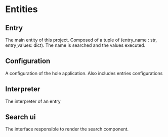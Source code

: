 
# Entities



## Entry


The main entity of this project. Composed of a tuple of (entry_name : str, entry_values: dict).
The name is searched and the values executed.

## Configuration

A configuration of the hole application. Also includes entries configurations

## Interpreter

The interpreter of an entry




## Search ui

The interface responsible to render the search component.

